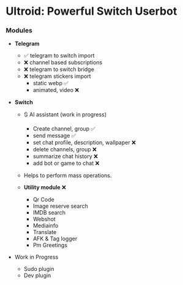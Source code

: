 # Ultroid: Powerful Switch Userbot

### Modules

- **Telegram**
    - ✅ telegram to switch import
    - ❌ channel based subscriptions
    - ❌ telegram to switch bridge
    - ❌ telegram stickers import
      - static webp ✅
      - animated, video ❌

- **Switch**
    - 🔃 AI assistant (work in progress)
        - Create channel, group ✅
        - send message ✅
        - set chat profile, description, wallpaper ❌
        - delete channels, group ❌
        - summarize chat history ❌
        - add bot or game to chat ❌

    - Helps to perform mass operations.
    - **Utility module** ❌
        - Qr Code
        - Image reserve search
        - IMDB search
        - Webshot
        - Mediainfo
        - Translate
        - AFK & Tag logger
        - Pm Greetings


- Work in Progress
    - Sudo plugin
    - Dev plugin
